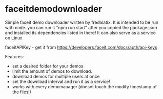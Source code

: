 # faceitdemodownloader
Simple faceit demo downloader written by fredmatix.
It is intended to be run with node. you can run it "npm run start" after you copied the package.json and installed its dependencies listed in there!
It can also serve as a service on Linux

faceitAPIKey - get it from https://developers.faceit.com/docs/auth/api-keys 

Features:
- set a desired folder for your demos
- limit the amount of demos to download.
- download demos for multiple users at once
- set the download interval and run it as a service!
- works with every demomanager (doesnt touch the modify timestamp of the files!)
